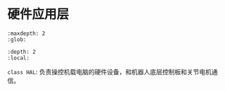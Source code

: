 # 硬件应用层

```{toctree}
:maxdepth: 2
:glob:
```

```{contents} 目录
:depth: 2
:local:
```

`class HAL`: 负责操控机载电脑的硬件设备，和机器人底层控制板和关节电机通信。


